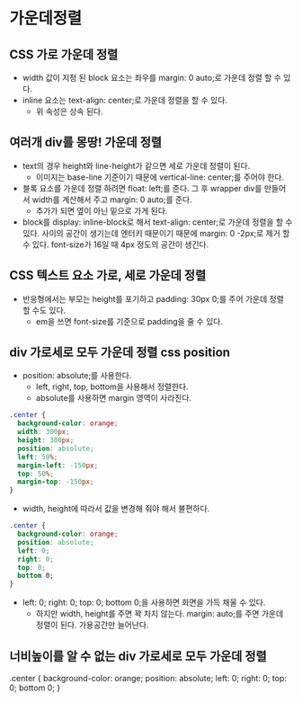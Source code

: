# 가운데정렬

## CSS 가로 가운데 정렬

- width 값이 지정 된 block 요소는 좌우를 margin: 0 auto;로 가운데 정렬 할 수 있다.
- inline 요소는 text-align: center;로 가운데 정렬을 할 수 있다.
  - 위 속성은 상속 된다.

## 여러개 div를 몽땅! 가운데 정렬

- text의 경우 height와 line-height가 같으면 세로 가운데 정렬이 된다.
  - 이미지는 base-line 기준이기 때문에 vertical-line: center;를 주어야 한다.
- 블록 요소를 가운데 정렬 하려면 float: left;를 준다. 그 후 wrapper div를 만들어서 width를 계산해서 주고 margin: 0 auto;를 준다.
  - 추가가 되면 옆이 아닌 밑으로 가게 된다.
- block를 display: inline-block로 해서 text-align: center;로 가운데 정렬을 할 수 있다. 사이의 공간이 생기는데 엔터키 때문이기 때문에 margin: 0 -2px;로 제거 할 수 있다. font-size가 16일 때 4px 정도의 공간이 생긴다.

## CSS 텍스트 요소 가로, 세로 가운데 정렬

- 반응형에서는 부모는 height를 포기하고 padding: 30px 0;를 주어 가운데 정렬 할 수도 있다.
  - em을 쓰면 font-size를 기준으로 padding을 줄 수 있다.

## div 가로세로 모두 가운데 정렬 css position

- position: absolute;를 사용한다.
  - left, right, top, bottom을 사용해서 정렬한다.
  - absolute를 사용하면 margin 영역이 사라진다.

```css
.center {
  background-color: orange;
  width: 300px;
  height: 300px;
  position: absolute;
  left: 50%;
  margin-left: -150px;
  top: 50%;
  margin-top: -150px;
}
```

- width, height에 따라서 값을 변경해 줘야 해서 불편하다.

```css
.center {
  background-color: orange;
  position: absolute;
  left: 0;
  right: 0;
  top: 0;
  bottom 0;
}
```

- left: 0; right: 0; top: 0; bottom 0;을 사용하면 화면을 가득 채울 수 있다.
  - 하지만 width, height를 주면 꽉 차지 않는다. margin: auto;를 주면 가운데 정렬이 된다. 가용공간만 늘어난다.

## 너비높이를 알 수 없는 div 가로세로 모두 가운데 정렬

.center {
background-color: orange;
position: absolute;
left: 0;
right: 0;
top: 0;
bottom 0;
}

```

```

